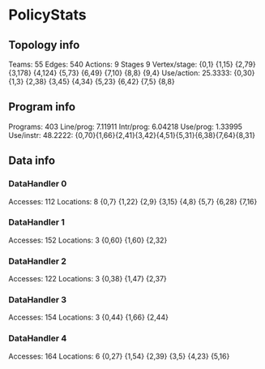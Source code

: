 # PolicyStats
## Topology info
Teams:		55
Edges:		540
Actions:	9
Stages		9
Vertex/stage:	{0,1} {1,15} {2,79} {3,178} {4,124} {5,73} {6,49} {7,10} {8,8} {9,4} 
Use/action:	25.3333: {0,30} {1,3} {2,38} {3,45} {4,34} {5,23} {6,42} {7,5} {8,8} 

## Program info
Programs:	403
Line/prog:	7.11911
Intr/prog:	6.04218
Use/prog:	1.33995
Use/instr:	48.2222: {0,70}{1,66}{2,41}{3,42}{4,51}{5,31}{6,38}{7,64}{8,31}

## Data info

### DataHandler 0
Accesses:	112
Locations:	8
{0,7} {1,22} {2,9} {3,15} {4,8} {5,7} {6,28} {7,16} 

### DataHandler 1
Accesses:	152
Locations:	3
{0,60} {1,60} {2,32} 

### DataHandler 2
Accesses:	122
Locations:	3
{0,38} {1,47} {2,37} 

### DataHandler 3
Accesses:	154
Locations:	3
{0,44} {1,66} {2,44} 

### DataHandler 4
Accesses:	164
Locations:	6
{0,27} {1,54} {2,39} {3,5} {4,23} {5,16} 